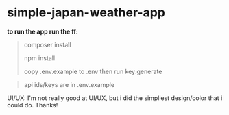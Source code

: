 # simple-japan-weather-app

**to run the app run the ff:**
><p>composer install</p>
><p>npm install</p>
><p>copy .env.example to .env then run key:generate</p>

><p>api ids/keys are in .env.example</p>

UI/UX:
I'm not really good at UI/UX, but i did the simpliest design/color that i could do. Thanks!

